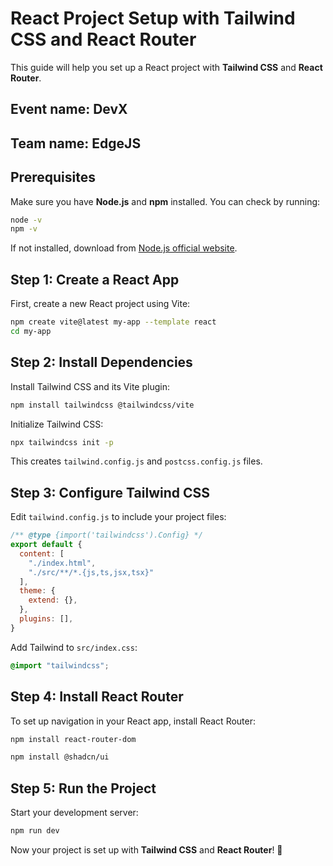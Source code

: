 # React Project Setup with Tailwind CSS and React Router

This guide will help you set up a React project with **Tailwind CSS** and **React Router**.

## Event name: DevX
## Team name: EdgeJS

## Prerequisites
Make sure you have **Node.js** and **npm** installed. You can check by running:

```sh
node -v
npm -v
```

If not installed, download from [Node.js official website](https://nodejs.org/).

## Step 1: Create a React App
First, create a new React project using Vite:

```sh
npm create vite@latest my-app --template react
cd my-app
```

## Step 2: Install Dependencies
Install Tailwind CSS and its Vite plugin:

```sh
npm install tailwindcss @tailwindcss/vite
```

Initialize Tailwind CSS:

```sh
npx tailwindcss init -p
```

This creates `tailwind.config.js` and `postcss.config.js` files.

## Step 3: Configure Tailwind CSS
Edit `tailwind.config.js` to include your project files:

```js
/** @type {import('tailwindcss').Config} */
export default {
  content: [
    "./index.html",
    "./src/**/*.{js,ts,jsx,tsx}"
  ],
  theme: {
    extend: {},
  },
  plugins: [],
}
```

Add Tailwind to `src/index.css`:

```css
@import "tailwindcss";
```

## Step 4: Install React Router
To set up navigation in your React app, install React Router:

```sh
npm install react-router-dom
```
```sh
npm install @shadcn/ui
```
## Step 5: Run the Project
Start your development server:

```sh
npm run dev
```

Now your project is set up with **Tailwind CSS** and **React Router**! 🚀


